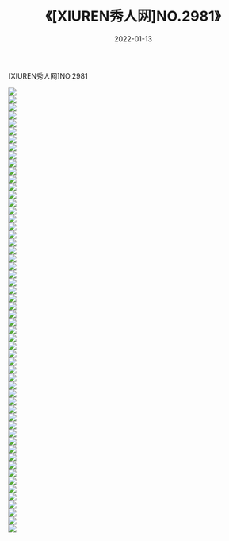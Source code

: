 ﻿---
layout: post
title:  《[XIUREN秀人网]NO.2981》
date:   2022-01-13
img: http://img.660000.xyz/Sharelink/秀人网/秀人网第03部分/[XIUREN秀人网]NO.2981/000.jpg
categories: [美女, 清纯, 唯美]
---

[XIUREN秀人网]NO.2981

 ![](http://img.660000.xyz/Sharelink/秀人网/秀人网第03部分/[XIUREN秀人网]NO.2981/001.jpg) <br>![](http://img.660000.xyz/Sharelink/秀人网/秀人网第03部分/[XIUREN秀人网]NO.2981/002.jpg) <br>![](http://img.660000.xyz/Sharelink/秀人网/秀人网第03部分/[XIUREN秀人网]NO.2981/003.jpg) <br>![](http://img.660000.xyz/Sharelink/秀人网/秀人网第03部分/[XIUREN秀人网]NO.2981/004.jpg) <br>![](http://img.660000.xyz/Sharelink/秀人网/秀人网第03部分/[XIUREN秀人网]NO.2981/005.jpg) <br>![](http://img.660000.xyz/Sharelink/秀人网/秀人网第03部分/[XIUREN秀人网]NO.2981/006.jpg) <br>![](http://img.660000.xyz/Sharelink/秀人网/秀人网第03部分/[XIUREN秀人网]NO.2981/007.jpg) <br>![](http://img.660000.xyz/Sharelink/秀人网/秀人网第03部分/[XIUREN秀人网]NO.2981/008.jpg) <br>![](http://img.660000.xyz/Sharelink/秀人网/秀人网第03部分/[XIUREN秀人网]NO.2981/009.jpg) <br>![](http://img.660000.xyz/Sharelink/秀人网/秀人网第03部分/[XIUREN秀人网]NO.2981/010.jpg) <br>![](http://img.660000.xyz/Sharelink/秀人网/秀人网第03部分/[XIUREN秀人网]NO.2981/011.jpg) <br>![](http://img.660000.xyz/Sharelink/秀人网/秀人网第03部分/[XIUREN秀人网]NO.2981/012.jpg) <br>![](http://img.660000.xyz/Sharelink/秀人网/秀人网第03部分/[XIUREN秀人网]NO.2981/013.jpg) <br>![](http://img.660000.xyz/Sharelink/秀人网/秀人网第03部分/[XIUREN秀人网]NO.2981/014.jpg) <br>![](http://img.660000.xyz/Sharelink/秀人网/秀人网第03部分/[XIUREN秀人网]NO.2981/015.jpg) <br>![](http://img.660000.xyz/Sharelink/秀人网/秀人网第03部分/[XIUREN秀人网]NO.2981/016.jpg) <br>![](http://img.660000.xyz/Sharelink/秀人网/秀人网第03部分/[XIUREN秀人网]NO.2981/017.jpg) <br>![](http://img.660000.xyz/Sharelink/秀人网/秀人网第03部分/[XIUREN秀人网]NO.2981/018.jpg) <br>![](http://img.660000.xyz/Sharelink/秀人网/秀人网第03部分/[XIUREN秀人网]NO.2981/019.jpg) <br>![](http://img.660000.xyz/Sharelink/秀人网/秀人网第03部分/[XIUREN秀人网]NO.2981/020.jpg) <br>![](http://img.660000.xyz/Sharelink/秀人网/秀人网第03部分/[XIUREN秀人网]NO.2981/021.jpg) <br>![](http://img.660000.xyz/Sharelink/秀人网/秀人网第03部分/[XIUREN秀人网]NO.2981/022.jpg) <br>![](http://img.660000.xyz/Sharelink/秀人网/秀人网第03部分/[XIUREN秀人网]NO.2981/023.jpg) <br>![](http://img.660000.xyz/Sharelink/秀人网/秀人网第03部分/[XIUREN秀人网]NO.2981/024.jpg) <br>![](http://img.660000.xyz/Sharelink/秀人网/秀人网第03部分/[XIUREN秀人网]NO.2981/025.jpg) <br>![](http://img.660000.xyz/Sharelink/秀人网/秀人网第03部分/[XIUREN秀人网]NO.2981/026.jpg) <br>![](http://img.660000.xyz/Sharelink/秀人网/秀人网第03部分/[XIUREN秀人网]NO.2981/027.jpg) <br>![](http://img.660000.xyz/Sharelink/秀人网/秀人网第03部分/[XIUREN秀人网]NO.2981/028.jpg) <br>![](http://img.660000.xyz/Sharelink/秀人网/秀人网第03部分/[XIUREN秀人网]NO.2981/029.jpg) <br>![](http://img.660000.xyz/Sharelink/秀人网/秀人网第03部分/[XIUREN秀人网]NO.2981/030.jpg) <br>![](http://img.660000.xyz/Sharelink/秀人网/秀人网第03部分/[XIUREN秀人网]NO.2981/031.jpg) <br>![](http://img.660000.xyz/Sharelink/秀人网/秀人网第03部分/[XIUREN秀人网]NO.2981/032.jpg) <br>![](http://img.660000.xyz/Sharelink/秀人网/秀人网第03部分/[XIUREN秀人网]NO.2981/033.jpg) <br>![](http://img.660000.xyz/Sharelink/秀人网/秀人网第03部分/[XIUREN秀人网]NO.2981/034.jpg) <br>![](http://img.660000.xyz/Sharelink/秀人网/秀人网第03部分/[XIUREN秀人网]NO.2981/035.jpg) <br>![](http://img.660000.xyz/Sharelink/秀人网/秀人网第03部分/[XIUREN秀人网]NO.2981/036.jpg) <br>![](http://img.660000.xyz/Sharelink/秀人网/秀人网第03部分/[XIUREN秀人网]NO.2981/037.jpg) <br>![](http://img.660000.xyz/Sharelink/秀人网/秀人网第03部分/[XIUREN秀人网]NO.2981/038.jpg) <br>![](http://img.660000.xyz/Sharelink/秀人网/秀人网第03部分/[XIUREN秀人网]NO.2981/039.jpg) <br>![](http://img.660000.xyz/Sharelink/秀人网/秀人网第03部分/[XIUREN秀人网]NO.2981/040.jpg) <br>![](http://img.660000.xyz/Sharelink/秀人网/秀人网第03部分/[XIUREN秀人网]NO.2981/041.jpg) <br>![](http://img.660000.xyz/Sharelink/秀人网/秀人网第03部分/[XIUREN秀人网]NO.2981/042.jpg) <br>![](http://img.660000.xyz/Sharelink/秀人网/秀人网第03部分/[XIUREN秀人网]NO.2981/043.jpg) <br>![](http://img.660000.xyz/Sharelink/秀人网/秀人网第03部分/[XIUREN秀人网]NO.2981/044.jpg) <br>![](http://img.660000.xyz/Sharelink/秀人网/秀人网第03部分/[XIUREN秀人网]NO.2981/045.jpg) <br>![](http://img.660000.xyz/Sharelink/秀人网/秀人网第03部分/[XIUREN秀人网]NO.2981/046.jpg) <br>![](http://img.660000.xyz/Sharelink/秀人网/秀人网第03部分/[XIUREN秀人网]NO.2981/047.jpg) <br>![](http://img.660000.xyz/Sharelink/秀人网/秀人网第03部分/[XIUREN秀人网]NO.2981/048.jpg) <br>![](http://img.660000.xyz/Sharelink/秀人网/秀人网第03部分/[XIUREN秀人网]NO.2981/049.jpg) <br>![](http://img.660000.xyz/Sharelink/秀人网/秀人网第03部分/[XIUREN秀人网]NO.2981/050.jpg) <br>![](http://img.660000.xyz/Sharelink/秀人网/秀人网第03部分/[XIUREN秀人网]NO.2981/051.jpg) <br>![](http://img.660000.xyz/Sharelink/秀人网/秀人网第03部分/[XIUREN秀人网]NO.2981/052.jpg) <br>![](http://img.660000.xyz/Sharelink/秀人网/秀人网第03部分/[XIUREN秀人网]NO.2981/053.jpg) <br>![](http://img.660000.xyz/Sharelink/秀人网/秀人网第03部分/[XIUREN秀人网]NO.2981/054.jpg) <br>![](http://img.660000.xyz/Sharelink/秀人网/秀人网第03部分/[XIUREN秀人网]NO.2981/055.jpg) <br>![](http://img.660000.xyz/Sharelink/秀人网/秀人网第03部分/[XIUREN秀人网]NO.2981/056.jpg) <br>